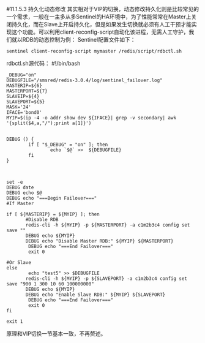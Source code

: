 #11.1.5.3	持久化动态修改
其实相对于VIP的切换，动态修改持久化则是比较常见的一个需求，一般在一主多从多Sentinel的HA环境中，为了性能常常在Master上关闭持久化，而在Slave上开启持久化，但是如果发生切换就必须有人工干预才能实现这个功能。可以利用client-reconfig-script自动化该进程，无需人工守护，我们就以RDB的动态控制为例：
Sentinel配置文件如下：

	sentinel client-reconfig-script mymaster /redis/script/rdbctl.sh

rdbctl.sh源代码：
	#!/bin/bash
	
	_DEBUG="on"
	DEBUGFILE="/smsred/redis-3.0.4/log/sentinel_failover.log"
	MASTERIP=${6}
	MASTERPORT=${7}
	SLAVEIP=${4}
	SLAVEPORT=${5}
	MASK='24'
	IFACE='bond0'
	MYIP=$(ip -4 -o addr show dev ${IFACE}| grep -v secondary| awk '{split($4,a,"/");print a[1]}')
	
	
	DEBUG () {
	        if [ "$_DEBUG" = "on" ]; then
	                echo `$@` >>  ${DEBUGFILE}
	        fi
	}
	
	 
	
	set -e
	DEBUG date
	DEBUG echo $@ 
	DEBUG echo "===Begin Failover==="
	#If Master
	
	if [ ${MASTERIP} = ${MYIP} ]; then
	       #Disable RDB
	       redis-cli -h ${MYIP} -p ${MASTERPORT} -a c1m2b3c4 config set save ""
	       DEBUG echo ${MYIP}
	       DEBUG echo "Disable Master RDB:" ${MYIP} ${MASTERPORT}
	        DEBUG echo "===End Failover==="
	        exit 0
	
	#Or Slave
	else
	        echo "test5" >> $DEBUGFILE
	       redis-cli -h ${MYIP} -p ${SLAVEPORT} -a c1m2b3c4 config set save "900 1 300 10 60 100000000"
	       DEBUG echo ${MYIP}
	       DEBUG echo "Enable Slave RDB:" ${MYIP} ${SLAVEPORT}
	        DEBUG echo "===End Failover==="
	        exit 0
	fi
	
	exit 1

原理和VIP切换一节基本一致，不再赘述。
